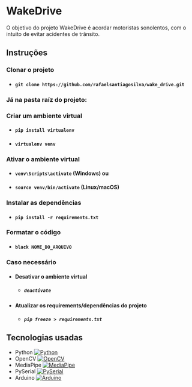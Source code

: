 # WakeDrive

O objetivo do projeto WakeDrive é acordar motoristas sonolentos, com o intuito de evitar acidentes de trânsito.

## Instruções

### Clonar o projeto

- #### `git clone https://github.com/rafaelsantiagosilva/wake_drive.git`

### Já na pasta raíz do projeto:

### Criar um ambiente virtual

- #### `pip install virtualenv`
- #### `virtualenv venv`

### Ativar o ambiente virtual

- #### `venv\Scripts\activate` (Windows) ou
- #### `source venv/bin/activate` (Linux/macOS)

### Instalar as dependências

- #### `pip install -r requirements.txt`

### Formatar o código

- #### `black NOME_DO_ARQUIVO`

### Caso necessário

- #### Desativar o ambiente virtual

  - ##### `deactivate`

- #### Atualizar os requirements/dependências do projeto
  - ##### `pip freeze > requirements.txt`

## Tecnologias usadas

- Python [![Python](https://img.shields.io/badge/Python-3.x-blue.svg)](https://www.python.org/downloads/)
- OpenCV [![OpenCV](https://pepy.tech/badge/opencv-python)](https://pepy.tech/project/opencv-python)
- MediaPipe [![MediaPipe](https://static.pepy.tech/badge/mediapipe)](https://pepy.tech/project/mediapipe)
- PySerial [![PySerial](https://static.pepy.tech/badge/pyserial)](https://pepy.tech/project/pyserial)
- Arduino [![Arduino](https://img.shields.io/badge/Arduino-IDE-orange.svg)](https://www.arduino.cc/en/Main/Software)
